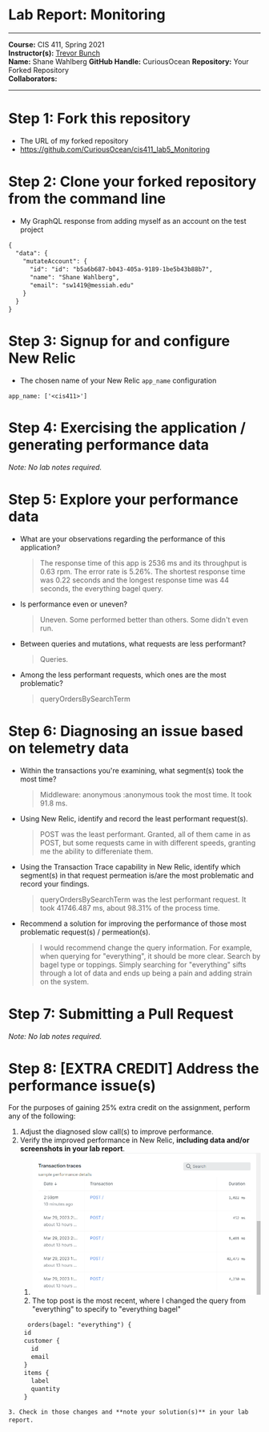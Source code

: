 # Lab Report: Monitoring
___
**Course:** CIS 411, Spring 2021  
**Instructor(s):** [Trevor Bunch](https://github.com/trevordbunch)  
**Name:** Shane Wahlberg
**GitHub Handle:** CuriousOcean 
**Repository:** Your Forked Repository  
**Collaborators:** 
___

# Step 1: Fork this repository
- The URL of my forked repository
- https://github.com/CuriousOcean/cis411_lab5_Monitoring

# Step 2: Clone your forked repository from the command line
- My GraphQL response from adding myself as an account on the test project
```
{
  "data": {
    "mutateAccount": {
      "id": "id": "b5a6b687-b043-405a-9189-1be5b43b88b7",
      "name": "Shane Wahlberg",
      "email": "sw1419@messiah.edu"
    }
  }
}
```

# Step 3: Signup for and configure New Relic
- The chosen name of your New Relic ```app_name``` configuration
```
app_name: ['<cis411>']
```

# Step 4: Exercising the application / generating performance data

_Note: No lab notes required._

# Step 5: Explore your performance data
* What are your observations regarding the performance of this application? 
  > The response time of this app is 2536 ms and its throughput is 0.63 rpm. The error rate is 5.26%. The shortest response time was 0.22 seconds and the longest response time was 44 seconds, the everything bagel query. 
* Is performance even or uneven? 
  > Uneven. Some performed better than others. Some didn't even run.
* Between queries and mutations, what requests are less performant? 
  > Queries.
* Among the less performant requests, which ones are the most problematic?
  > queryOrdersBySearchTerm

# Step 6: Diagnosing an issue based on telemetry data
* Within the transactions you're examining, what segment(s) took the most time?
  > Middleware: anonymous :anonymous took the most time. It took 91.8 ms. 
* Using New Relic, identify and record the least performant request(s).
  > POST was the least performant. Granted, all of them came in as POST, but some requests came in with different speeds, granting me the ability to differeniate them. 
* Using the Transaction Trace capability in New Relic, identify which segment(s) in that request permeation is/are the most problematic and record your findings.
  > queryOrdersBySearchTerm was the lest performant request. It took 41746.487 ms, about 98.31% of the process time.
* Recommend a solution for improving the performance of those most problematic request(s) / permeation(s).
  > I would recommend change the query information. For example, when querying for "everything", it should be more clear. Search by bagel type or toppings. Simply searching for "everything" sifts through a lot of data and ends up being a pain and adding strain on the system. 

# Step 7: Submitting a Pull Request
_Note: No lab notes required._

# Step 8: [EXTRA CREDIT] Address the performance issue(s)
For the purposes of gaining 25% extra credit on the assignment, perform any of the following:
1. Adjust the diagnosed slow call(s) to improve performance. 
2. Verify the improved performance in New Relic, **including data and/or screenshots in your lab report**.
   1. ![assets](../assets/lab5proof.PNG)
   2. The top post is the most recent, where I changed the query from "everything" to specify to "everything bagel"
   ```
     orders(bagel: "everything") {
    id
    customer {
      id
      email
    }
    items {
      label
      quantity
    }
```
3. Check in those changes and **note your solution(s)** in your lab report.